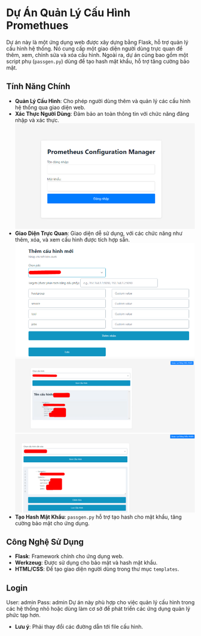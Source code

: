 # Dự Án Quản Lý Cấu Hình Promethues

Dự án này là một ứng dụng web được xây dựng bằng Flask, hỗ trợ quản lý cấu hình hệ thống. Nó cung cấp một giao diện người dùng trực quan để thêm, xem, chỉnh sửa và xóa cấu hình. Ngoài ra, dự án cũng bao gồm một script phụ (`passgen.py`) dùng để tạo hash mật khẩu, hỗ trợ tăng cường bảo mật.

## Tính Năng Chính

- **Quản Lý Cấu Hình**: Cho phép người dùng thêm và quản lý các cấu hình hệ thống qua giao diện web.
- **Xác Thực Người Dùng**: Đảm bảo an toàn thông tin với chức năng đăng nhập và xác thực.
  ![Ảnh ví dụ](https://raw.githubusercontent.com/bibo318/Manage-prometheus-configuration-on-the-web/main/Images/01.png)
- **Giao Diện Trực Quan**: Giao diện dễ sử dụng, với các chức năng như thêm, xóa, và xem cấu hình được tích hợp sẵn.
 ![Ảnh ví dụ](https://raw.githubusercontent.com/bibo318/Manage-prometheus-configuration-on-the-web/main/Images/02.png)
 ![Ảnh ví dụ](https://raw.githubusercontent.com/bibo318/Manage-prometheus-configuration-on-the-web/main/Images/03.png)
 ![Ảnh ví dụ](https://raw.githubusercontent.com/bibo318/Manage-prometheus-configuration-on-the-web/main/Images/04.png)
- **Tạo Hash Mật Khẩu**: `passgen.py` hỗ trợ tạo hash cho mật khẩu, tăng cường bảo mật cho ứng dụng.

## Công Nghệ Sử Dụng

- **Flask**: Framework chính cho ứng dụng web.
- **Werkzeug**: Được sử dụng cho bảo mật và hash mật khẩu.
- **HTML/CSS**: Để tạo giao diện người dùng trong thư mục `templates`.
## Login
User: admin
Pass: admin
Dự án này phù hợp cho việc quản lý cấu hình trong các hệ thống nhỏ hoặc dùng làm cơ sở để phát triển các ứng dụng quản lý phức tạp hơn.
- **Lưu ý**: Phải thay đổi các đường dẫn tới file cấu hình.

